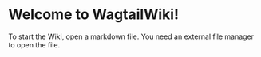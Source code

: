 Welcome to WagtailWiki!
=======================

To start the Wiki, open a markdown file. You need an external file manager to open the file.
